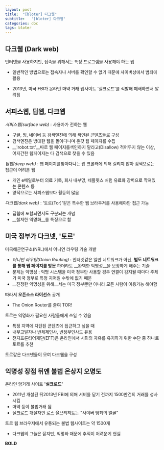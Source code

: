 ```yaml
---
layout: post
title:  "[bloter] 다크웹"
subtitle:   "[bloter] 다크웹"
categories: doc
tags: bloter
---
```




## 다크웹 (Dark web)

인터넷을 사용하지만, 접속을 위해서는 특정 프로그램을 사용해야 하는 웹 

* 일반적인 방법으로는 접속자나 서버를 확인할 수 없기 때문에 사이버상에서 범죄에 활용

* 2013년, 미국 FBI가 온라인 마약 거래 웹사이트 '실크로드'를 적발해 폐쇄하면서 알려짐


## 서피스웹, 딥웹, 다크웹 

_서피스웹(surface web)_ : 사용자가 전하는 웹

* 구글, 빙, 네이버 등 검색엔진에 의해 색인된 콘텐츠들로 구성 
* 검색엔진은 방대한 웹을 돌아다니며 온갖 웹 페이지를 수집
* __'robot.txt'__따로 웹 페이지를색인하지 말라고(Disallow) 적어두지 않는 이상, 어지간한 웹페이지는 다 검색으로 찾을 수 있음

_딥웹(deep web)_ : 웹 페이지를찾아다니는 웹 크롤러에 의해 걸리지 않아 검색으로는 접근이 어려운 웹 

- 개인 e메일로부터 의료 기록, 회사 내부망, 네플릿스 처럼 유료화 장벽으로 막혀있는 콘텐츠 등 
- 양적으로는 서피스웹보다 월등히 많음 

_다크웹(dark web)_ : '토르(Tor)'같은 특수한 웹 브라우저를 사용해야만 접근 가능 

- 딥웹에 포함되면서도 구분되는 개념
- __철저한 익명화__를 특징으로 함 



## 미국 정부가 다크넷, '토르' 

미국해군연구소(NRL)에서 어니언 라우팅 기술 개발

* _어니언 라우팅(Onion Routing)_ : 인터넷같은 일반 네트워크가 아닌, __별도 네트워크를 통해 웹 페이지를 방문__ 하더라도 __완벽한 익명성__을 보장하게 해주는 기술 
* 문제는 익명성 : 익명 시스템을 미국 정부만 사용할 경우 연결이 감지될 때마다 주체가 미국 정부로 특정 지어질 수밖에 없기 때문
* __진정한 익명성을 위해__서는 미국 정부뿐만 아니라 모든 사람이 이용가능 해야함

따라서 __오픈소스 라이선스__ 공개

* The Onion Router를 줄여 TOR!

토르는 익명화가 필요한 사람들에게 쓰일 수 있음

* 특정 지역에 차단된 콘텐츠에 접근하고 싶을 때
* 내부고발자나 반체제인사, 반정부인사도 유용
* 전자프론티어재단(EFF)은 온라인에서 시민의 자유를 유지하기 위한 수단 중 하나로 토르를 추천

토르같은 다크넷들이 모여 다크웹을 구성

 

## 익명성 장점 뒤엔 불법 온상지 오명도

온라인 암거래 사이트 __'실크로드'__

* 2011년 개설된 뒤2013년 FBI에 의해 서버를 닫기 전까지 1500만건의 거래를 성사시킴
* 마약 등이 불법거래 됨
* 실크로드 개설자인 로스 울브리히트는 "사이버 범죄의 얼굴"

토르 웹 브라우저에서 유통되는 불법 웹사이트는 약 1500개

- 다크웹의 그늘은 짙지만, 익명화 때문에 추적이 어려운게 현실 



__BOLD__